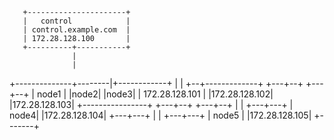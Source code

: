        +----------------------+
       |   control            |
       | control.example.com  |
       | 172.28.128.100       |
       +----------+-----------+
                  |
                  |
   +--------------+--------|+------------+
   |                         |
+--+-------------+        +---+--+     +---+--+
| node1          |     |node2|     |node3|
| 172.28.128.101 |  |172.28.128.102|  |172.28.128.103|
+----------------+     +---+--+     +---+--+
                |
                |
              +---+---+
              | node4|
              |172.28.128.104|
              +---+---+
                  |
                  |
              +---+---+
              | node5        |
              |172.28.128.105|
              +-------+
